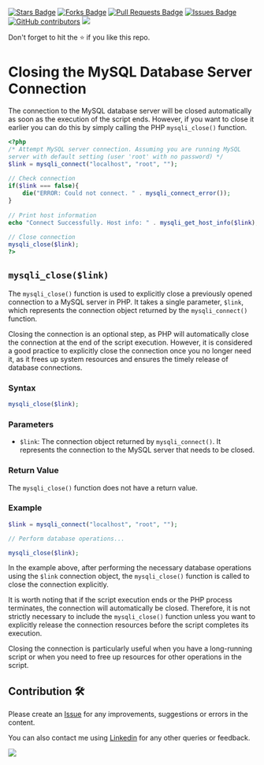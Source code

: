 <a href="https://github.com/drshahizan/learn-php/stargazers"><img src="https://img.shields.io/github/stars/drshahizan/learn-php" alt="Stars Badge"/></a>
<a href="https://github.com/drshahizan/learn-php/network/members"><img src="https://img.shields.io/github/forks/drshahizan/learn-php" alt="Forks Badge"/></a>
<a href="https://github.com/drshahizan/learn-php/pulls"><img src="https://img.shields.io/github/issues-pr/drshahizan/learn-php" alt="Pull Requests Badge"/></a>
<a href="https://github.com/drshahizan/learn-php/issues"><img src="https://img.shields.io/github/issues/drshahizan/learn-php" alt="Issues Badge"/></a>
<a href="https://github.com/drshahizan/learn-php/graphs/contributors"><img alt="GitHub contributors" src="https://img.shields.io/github/contributors/drshahizan/learn-php?color=2b9348"></a>
![](https://visitor-badge.glitch.me/badge?page_id=drshahizan/learn-php)

Don't forget to hit the :star: if you like this repo.

# Closing the MySQL Database Server Connection

The connection to the MySQL database server will be closed automatically as soon as the execution of the script ends. However, if you want to close it earlier you can do this by simply calling the PHP `mysqli_close()` function.	

```php
<?php
/* Attempt MySQL server connection. Assuming you are running MySQL
server with default setting (user 'root' with no password) */
$link = mysqli_connect("localhost", "root", "");
 
// Check connection
if($link === false){
    die("ERROR: Could not connect. " . mysqli_connect_error());
}
 
// Print host information
echo "Connect Successfully. Host info: " . mysqli_get_host_info($link);
 
// Close connection
mysqli_close($link);
?>
```

## `mysqli_close($link)`

The `mysqli_close()` function is used to explicitly close a previously opened connection to a MySQL server in PHP. It takes a single parameter, `$link`, which represents the connection object returned by the `mysqli_connect()` function.

Closing the connection is an optional step, as PHP will automatically close the connection at the end of the script execution. However, it is considered a good practice to explicitly close the connection once you no longer need it, as it frees up system resources and ensures the timely release of database connections.

### Syntax

```php
mysqli_close($link);
```

### Parameters

- `$link`: The connection object returned by `mysqli_connect()`. It represents the connection to the MySQL server that needs to be closed.

### Return Value

The `mysqli_close()` function does not have a return value.

### Example

```php
$link = mysqli_connect("localhost", "root", "");

// Perform database operations...

mysqli_close($link);
```

In the example above, after performing the necessary database operations using the `$link` connection object, the `mysqli_close()` function is called to close the connection explicitly.

It is worth noting that if the script execution ends or the PHP process terminates, the connection will automatically be closed. Therefore, it is not strictly necessary to include the `mysqli_close()` function unless you want to explicitly release the connection resources before the script completes its execution.

Closing the connection is particularly useful when you have a long-running script or when you need to free up resources for other operations in the script.


## Contribution 🛠️
Please create an [Issue](https://github.com/drshahizan/learn-php/issues) for any improvements, suggestions or errors in the content.

You can also contact me using [Linkedin](https://www.linkedin.com/in/drshahizan/) for any other queries or feedback.

![](https://komarev.com/ghpvc/?username=drshahizan&label=Views&color=0e75b6&style=flat)
